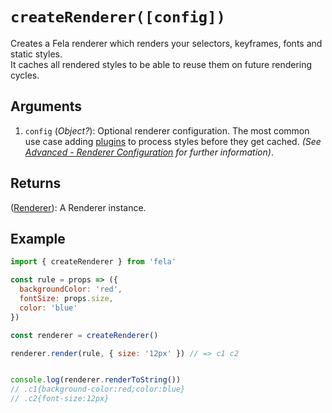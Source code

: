 # `createRenderer([config])`

Creates a Fela renderer which renders your selectors, keyframes, fonts and static styles.<br>
It caches all rendered styles to be able to reuse them on future rendering cycles.<br>

## Arguments
1. `config` (*Object?*): Optional renderer configuration. The most common use case adding [plugins](../advanced/Plugins.md) to process styles before they get cached. *(See [Advanced - Renderer Configuration](../advanced/RendererConfiguration.md) for further information)*.

## Returns
([Renderer](Renderer.md)): A Renderer instance.

## Example

```javascript
import { createRenderer } from 'fela'

const rule = props => ({
  backgroundColor: 'red',
  fontSize: props.size,
  color: 'blue'
})

const renderer = createRenderer()

renderer.render(rule, { size: '12px' }) // => c1 c2


console.log(renderer.renderToString())
// .c1{background-color:red;color:blue}
// .c2{font-size:12px}
```
